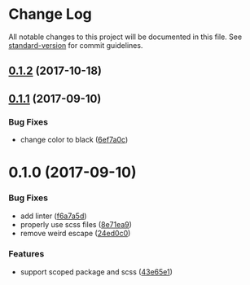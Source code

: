 # Change Log

All notable changes to this project will be documented in this file. See [standard-version](https://github.com/conventional-changelog/standard-version) for commit guidelines.

<a name="0.1.2"></a>
## [0.1.2](https://github.com/lernejaro/blackout/compare/v0.1.1...v0.1.2) (2017-10-18)



<a name="0.1.1"></a>
## [0.1.1](https://github.com/lernejaro/blackout/compare/v0.1.0...v0.1.1) (2017-09-10)


### Bug Fixes

* change color to black ([6ef7a0c](https://github.com/lernejaro/blackout/commit/6ef7a0c))



<a name="0.1.0"></a>
# 0.1.0 (2017-09-10)


### Bug Fixes

* add linter ([f6a7a5d](https://github.com/lernejaro/blackout/commit/f6a7a5d))
* properly use scss files ([8e71ea9](https://github.com/lernejaro/blackout/commit/8e71ea9))
* remove weird escape ([24ed0c0](https://github.com/lernejaro/blackout/commit/24ed0c0))


### Features

* support scoped package and scss ([43e65e1](https://github.com/lernejaro/blackout/commit/43e65e1))
